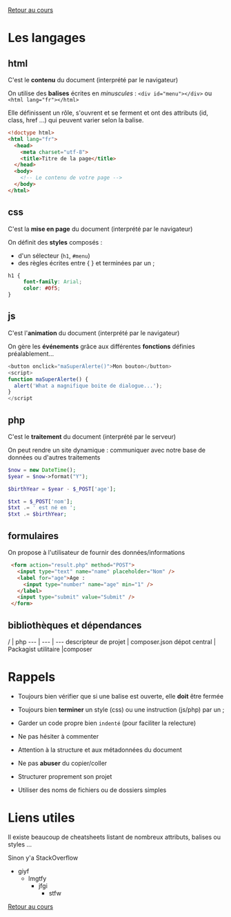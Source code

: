 [Retour au cours](../cours.md)

# Les langages

## html

C'est le __contenu__ du document (interprété par le navigateur)

On utilise des __balises__ écrites en *minuscules* : `<div id="menu"></div>` ou `<html lang="fr"></html>`

Elle définissent un rôle, s'ouvrent et se ferment et ont des attributs (id, class, href ...) qui peuvent varier selon la balise.

```html
<!doctype html>
<html lang="fr">
  <head>
    <meta charset="utf-8">
    <title>Titre de la page</title>
  </head>
  <body>
    <!-- Le contenu de votre page -->
  </body>
</html>
```

## css

C'est la __mise en page__ du document (interprété par le navigateur)

On définit des __styles__ composés :
* d'un sélecteur (`h1`, `#menu`)
* des règles écrites entre { } et terminées par un ;

```css
h1 {
     font-family: Arial;
     color: #0f5;
}
```

## js

C'est l'__animation__ du document (interprété par le navigateur)

On gère les __événements__ grâce aux différentes __fonctions__ définies préalablement...

```javascript
<button onclick="maSuperAlerte()">Mon bouton</button>
<script>
function maSuperAlerte() {
  alert('What a magnifique boite de dialogue...');
}
</script
```

## php

C'est le __traitement__ du document (interprété par le serveur)

On peut rendre un site dynamique : communiquer avec notre base de données ou d'autres traitements

```php
$now = new DateTime();
$year = $now->format("Y");

$birthYear = $year - $_POST['age'];

$txt = $_POST['nom'];
$txt .= ' est né en ';
$txt .= $birthYear;
```

## formulaires

On propose à l'utilisateur de fournir des données/informations

```html
 <form action="result.php" method="POST">
   <input type="text" name="name" placeholder="Nom" />
   <label for="age">Age :
     <input type="number" name="age" min="1" />
   </label>
   <input type="submit" value="Submit" />
 </form>
```

## bibliothèques et dépendances

/ | php
--- | --- | ---
descripteur de projet | composer.json
dépot central | Packagist
utilitaire |composer

# Rappels

- Toujours bien vérifier que si une balise est ouverte, elle __doit__ être fermée

- Toujours bien __terminer__ un style (css) ou une instruction (js/php) par un ;

- Garder un code propre bien `indenté` (pour faciliter la relecture)

- Ne pas hésiter à commenter

- Attention à la structure et aux métadonnées du document

- Ne pas __abuser__ du copier/coller

- Structurer proprement son projet

- Utiliser des noms de fichiers ou de dossiers simples

# Liens utiles

Il existe beaucoup de cheatsheets listant de nombreux attributs, balises ou styles ...

Sinon y'a StackOverflow

* giyf
  - lmgtfy
    + jfgi
      * stfw

[Retour au cours](../cours.md)
